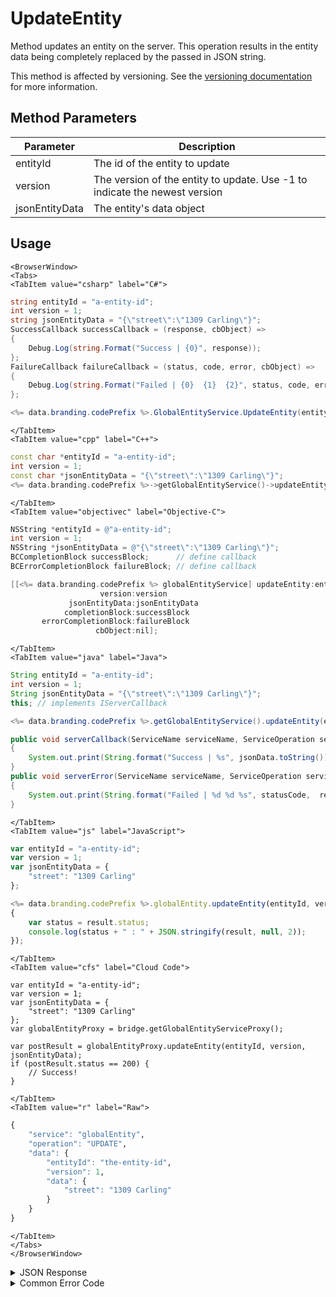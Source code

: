 # UpdateEntity

Method updates an entity on the server. This operation results in the entity data being completely replaced by the passed in JSON string.

This method is affected by versioning. See the [versioning documentation](/api/appendix/version) for more information.

<PartialServop service_name="globalEntity" operation_name="UPDATE" />

## Method Parameters

| Parameter      | Description                                                                |
| -------------- | -------------------------------------------------------------------------- |
| entityId       | The id of the entity to update                                             |
| version        | The version of the entity to update. Use -1 to indicate the newest version |
| jsonEntityData | The entity's data object                                                   |

## Usage

```mdx-code-block
<BrowserWindow>
<Tabs>
<TabItem value="csharp" label="C#">
```

```csharp
string entityId = "a-entity-id";
int version = 1;
string jsonEntityData = "{\"street\":\"1309 Carling\"}";
SuccessCallback successCallback = (response, cbObject) =>
{
    Debug.Log(string.Format("Success | {0}", response));
};
FailureCallback failureCallback = (status, code, error, cbObject) =>
{
    Debug.Log(string.Format("Failed | {0}  {1}  {2}", status, code, error));
};

<%= data.branding.codePrefix %>.GlobalEntityService.UpdateEntity(entityId, version, jsonEntityData, successCallback, failureCallback);
```

```mdx-code-block
</TabItem>
<TabItem value="cpp" label="C++">
```

```cpp
const char *entityId = "a-entity-id";
int version = 1;
const char *jsonEntityData = "{\"street\":\"1309 Carling\"}";
<%= data.branding.codePrefix %>->getGlobalEntityService()->updateEntity(entityId, version, jsonEntityData, this);
```

```mdx-code-block
</TabItem>
<TabItem value="objectivec" label="Objective-C">
```

```objectivec
NSString *entityId = @"a-entity-id";
int version = 1;
NSString *jsonEntityData = @"{\"street\":\"1309 Carling\"}";
BCCompletionBlock successBlock;      // define callback
BCErrorCompletionBlock failureBlock; // define callback

[[<%= data.branding.codePrefix %> globalEntityService] updateEntity:entityId
                    version:version
             jsonEntityData:jsonEntityData
            completionBlock:successBlock
       errorCompletionBlock:failureBlock
                   cbObject:nil];
```

```mdx-code-block
</TabItem>
<TabItem value="java" label="Java">
```

```java
String entityId = "a-entity-id";
int version = 1;
String jsonEntityData = "{\"street\":\"1309 Carling\"}";
this; // implements IServerCallback

<%= data.branding.codePrefix %>.getGlobalEntityService().updateEntity(entityId, version, jsonEntityData, this);

public void serverCallback(ServiceName serviceName, ServiceOperation serviceOperation, JSONObject jsonData)
{
    System.out.print(String.format("Success | %s", jsonData.toString()));
}
public void serverError(ServiceName serviceName, ServiceOperation serviceOperation, int statusCode, int reasonCode, String jsonError)
{
    System.out.print(String.format("Failed | %d %d %s", statusCode,  reasonCode, jsonError.toString()));
}
```

```mdx-code-block
</TabItem>
<TabItem value="js" label="JavaScript">
```

```javascript
var entityId = "a-entity-id";
var version = 1;
var jsonEntityData = {
    "street": "1309 Carling"
};

<%= data.branding.codePrefix %>.globalEntity.updateEntity(entityId, version, jsonEntityData, result =>
{
	var status = result.status;
	console.log(status + " : " + JSON.stringify(result, null, 2));
});
```

```mdx-code-block
</TabItem>
<TabItem value="cfs" label="Cloud Code">
```

```cfscript
var entityId = "a-entity-id";
var version = 1;
var jsonEntityData = {
    "street": "1309 Carling"
};
var globalEntityProxy = bridge.getGlobalEntityServiceProxy();

var postResult = globalEntityProxy.updateEntity(entityId, version, jsonEntityData);
if (postResult.status == 200) {
    // Success!
}
```

```mdx-code-block
</TabItem>
<TabItem value="r" label="Raw">
```

```r
{
	"service": "globalEntity",
	"operation": "UPDATE",
	"data": {
		"entityId": "the-entity-id",
		"version": 1,
		"data": {
			"street": "1309 Carling"
		}
	}
}
```

```mdx-code-block
</TabItem>
</Tabs>
</BrowserWindow>
```

<details>
<summary>JSON Response</summary>

```json
{
    "status": 200,
    "data": {
        "gameId": "123456",
        "entityId": "14281c38-abf6-4ca2-8436-b2bdwas8d5a9a",
        "ownerId": "784cc6c6-4569-4d75-bd10-62dwa8ae0218",
        "entityType": "test",
        "entityIndexedId": "indexTest",
        "version": 1,
        "data": {
            "testData": 1234
        },
        "acl": {
            "other": 1
        },
        "expiresAt": 1449861422588,
        "timeToLive": 34567,
        "createdAt": 1449861388021,
        "updatedAt": 1449861388021
    }
}
```

</details>

<details>
<summary>Common Error Code</summary>

### Status Codes

| Code  | Name                    | Description                                                                  |
| ----- | ----------------------- | ---------------------------------------------------------------------------- |
| 40344 | ENTITY_VERSION_MISMATCH | The version passed in does not match the version of the entity on the server |

</details>

